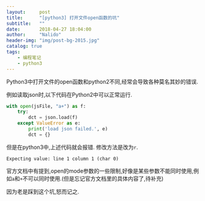 ```yaml
---
layout:     post
title:      "[python3] 打开文件open函数的坑"
subtitle:   ""
date:       2018-04-27 18:04:00
author:     "Nalido"
header-img: "img/post-bg-2015.jpg"
catalog: true
tags:
    - 编程笔记
    - python3
---
```


Python3中打开文件的open函数和python2不同,经常会导致各种莫名其妙的错误.

例如读取json时,以下代码在Python2中可以正常运行.
~~~~~~~python
with open(jsFile, "a+") as f:
    try:
        dct = json.load(f)
    except ValueError as e:
        print('load json failed.', e)
        dct = {}
~~~~~~~

但是在python3中,上述代码就会报错. 修改方法是改为`r`.
~~~~~~~
Expecting value: line 1 column 1 (char 0)
~~~~~~~

官方文档中有提到,open的mode参数的一些限制,好像是某些参数不能同时使用,例如`a`和`+`不可以同时使用.(但是忘记官方文档里的具体内容了,待补充)

因为老是踩到这个坑,怒而记之.
